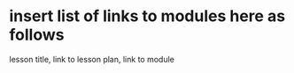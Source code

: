 # insert list of links to modules here as follows
lesson title, link to lesson plan, link to module
